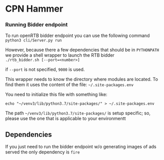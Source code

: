 # CPN Hammer

### Running Bidder endpoint

To run openRTB bidder endpoint you can use the following command <br>
`python3 cli/Server.py run`

However, because there a few dependencies that should be in `PYTHONPATH` we provide a shell wrapper to launch the RTB bidder<br>
`./rtb_bidder.sh [--port=<number>]`

if `--port` is not specified, `9000` is used.

This wrapper needs to know the directory where modules are located. To find them it uses the content of the file:
`~/.site-packages.env`

You need to initialize this file with something like:<br>

`echo "~/venv3/lib/python3.7/site-packages/" > ~/.site-packages.env`

The path `~/venv3/lib/python3.7/site-packages/` is setup specific; so, please use the one that is applicable to your environmentt


## Dependencies
If you just need to run the bidder endpoint w/o generating images of ads served the only dependency is `fire`
